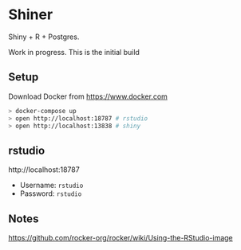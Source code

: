 # Shiner

Shiny + R + Postgres.

Work in progress.  This is the initial build


## Setup

Download Docker from https://www.docker.com

```bash
> docker-compose up
> open http://localhost:18787 # rstudio
> open http://localhost:13838 # shiny
```

## rstudio

http://localhost:18787

* Username: `rstudio`
* Password: `rstudio`

## Notes

https://github.com/rocker-org/rocker/wiki/Using-the-RStudio-image
